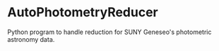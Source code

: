 # AutoPhotometryReducer
Python program to handle reduction for SUNY Geneseo's photometric astronomy data.
